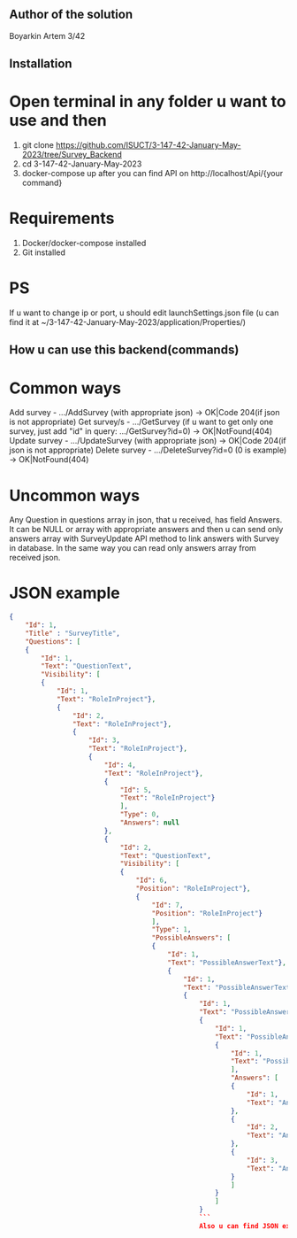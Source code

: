 ## Author of the solution

Boyarkin Artem 3/42


## Installation

# Open terminal in any folder u want to use and then
1. git clone https://github.com/ISUCT/3-147-42-January-May-2023/tree/Survey_Backend
2. cd 3-147-42-January-May-2023
3. docker-compose up
after you can find API on http://localhost/Api/{your command}

# Requirements
1. Docker/docker-compose installed
2. Git installed

# PS
If u want to change ip or port, u should edit launchSettings.json file (u can find it at ~/3-147-42-January-May-2023/application/Properties/)


## How u can use this backend(commands)

# Common ways
Add survey - .../AddSurvey (with appropriate json) -> OK|Code 204(if json is not appropriate)
Get survey/s - .../GetSurvey (if u want to get only one survey, just add "id" in query: .../GetSurvey?id=0) -> OK|NotFound(404)
Update survey - .../UpdateSurvey (with appropriate json) -> OK|Code 204(if json is not appropriate)
Delete survey - .../DeleteSurvey?id=0 (0 is example) -> OK|NotFound(404)

# Uncommon ways
Any Question in questions array in json, that u received, has field Answers.
It can be NULL or array with appropriate answers and then u can send only answers
array with SurveyUpdate API method to link answers with Survey in database.
In the same way you can read only answers array from received json.

# JSON example
```json
{
    "Id": 1,
    "Title" : "SurveyTitle",
    "Questions": [
    {
        "Id": 1,
        "Text": "QuestionText",
        "Visibility": [
        {
            "Id": 1,
            "Text": "RoleInProject"},
            {
                "Id": 2,
                "Text": "RoleInProject"},
                {
                    "Id": 3,
                    "Text": "RoleInProject"},
                    {
                        "Id": 4,
                        "Text": "RoleInProject"},
                        {
                            "Id": 5,
                            "Text": "RoleInProject"}
                            ],
                            "Type": 0,
                            "Answers": null
                        },
                        {
                            "Id": 2,
                            "Text": "QuestionText",
                            "Visibility": [
                            {
                                "Id": 6,
                                "Position": "RoleInProject"},
                                {
                                    "Id": 7,
                                    "Position": "RoleInProject"}
                                    ],
                                    "Type": 1,
                                    "PossibleAnswers": [
                                    {
                                        "Id": 1,
                                        "Text": "PossibleAnswerText"},
                                        {
                                            "Id": 1,
                                            "Text": "PossibleAnswerText"},
                                            {
                                                "Id": 1,
                                                "Text": "PossibleAnswerText"},
                                                {
                                                    "Id": 1,
                                                    "Text": "PossibleAnswerText"},
                                                    {
                                                        "Id": 1,
                                                        "Text": "PossibleAnswerText"}
                                                        ],
                                                        "Answers": [
                                                        {
                                                            "Id": 1,
                                                            "Text": "AnswerText"
                                                        },
                                                        {
                                                            "Id": 2,
                                                            "Text": "AnswerText"
                                                        },
                                                        {
                                                            "Id": 3,
                                                            "Text": "AnswerText"
                                                        }
                                                        ]
                                                    }
                                                    ]
                                                }
                                                ```
                                                Also u can find JSON example at ~/3-147-42-January-May-2023/application/Examples/SurveyExample.json


